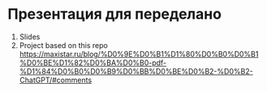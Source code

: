 # Презентация для переделано

1. Slides
2. Project
based on this repo https://maxistar.ru/blog/%D0%9E%D0%B1%D1%80%D0%B0%D0%B1%D0%BE%D1%82%D0%BA%D0%B0-pdf-%D1%84%D0%B0%D0%B9%D0%BB%D0%BE%D0%B2-%D0%B2-ChatGPT/#comments

